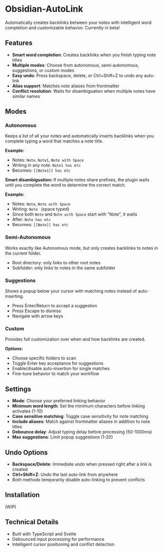# Obsidian-AutoLink

Automatically creates backlinks between your notes with intelligent word completion and customizable behavior.
Currently in beta!

## Features

- **Smart word completion**: Creates backlinks when you finish typing note titles
- **Multiple modes**: Choose from autonomous, semi-autonomous, suggestions, or custom modes
- **Easy undo**: Press backspace, delete, or Ctrl+Shift+Z to undo any auto-link
- **Alias support**: Matches note aliases from frontmatter
- **Conflict resolution**: Waits for disambiguation when multiple notes have similar names

## Modes

### Autonomous
Keeps a list of all your notes and automatically inserts backlinks when you complete typing a word that matches a note title.

**Example:**
- Notes: `Note`, `Note1`, `Note with Space`
- Writing in any note: `Note1 has etc`
- Becomes: `[[Note1]] has etc`

**Smart disambiguation:** If multiple notes share prefixes, the plugin waits until you complete the word to determine the correct match.

**Example:**
- Notes: `Note`, `Note with Space`
- Writing: `Note ` (space typed)
- Since both `Note` and `Note with Space` start with "Note", it waits
- After: `Note has etc` 
- Becomes: `[[Note]] has etc`

### Semi-Autonomous
Works exactly like Autonomous mode, but only creates backlinks to notes in the current folder.

- Root directory: only links to other root notes
- Subfolder: only links to notes in the same subfolder

### Suggestions
Shows a popup below your cursor with matching notes instead of auto-inserting.

- Press Enter/Return to accept a suggestion
- Press Escape to dismiss
- Navigate with arrow keys

### Custom
Provides full customization over when and how backlinks are created.

**Options:**
- Choose specific folders to scan
- Toggle Enter key acceptance for suggestions
- Enable/disable auto-insertion for single matches
- Fine-tune behavior to match your workflow

## Settings

- **Mode**: Choose your preferred linking behavior
- **Minimum word length**: Set the minimum characters before linking activates (1-10)
- **Case sensitive matching**: Toggle case sensitivity for note matching
- **Include aliases**: Match against frontmatter aliases in addition to note titles
- **Debounce delay**: Adjust typing delay before processing (50-1000ms)
- **Max suggestions**: Limit popup suggestions (1-20)

## Undo Options

- **Backspace/Delete**: Immediate undo when pressed right after a link is created
- **Ctrl+Shift+Z**: Undo the last auto-link from anywhere
- Both methods temporarily disable auto-linking to prevent conflicts

## Installation

(WIP)

## Technical Details

- Built with TypeScript and Svelte
- Debounced input processing for performance
- Intelligent cursor positioning and conflict detection
